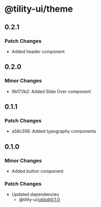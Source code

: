 # @tility-ui/theme

## 0.2.1

### Patch Changes

- Added header component

## 0.2.0

### Minor Changes

- 9b172b2: Added Slide Over component

## 0.1.1

### Patch Changes

- a58c356: Added typography components

## 0.1.0

### Minor Changes

- Added button component

### Patch Changes

- Updated dependencies
  - @tility-ui/utils@0.1.0
